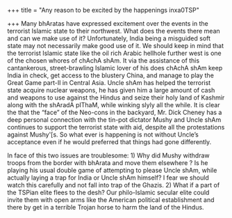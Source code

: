 +++
title = "Any reason to be excited by the happenings inxa0TSP"

+++
Many bhAratas have expressed excitement over the events in the terrorist
Islamic state to their northwest. What does the events there mean and
can we make use of it? Unfortunately, India being a misguided soft state
may not necessarily make good use of it. We should keep in mind that the
terrorist Islamic state like the oil rich Arabic hellhole further west
is one of the chosen whores of chAchA shAm. It via the assistance of
this cantankerous, street-brawling Islamic lover of his does chAchA shAm
keep India in check, get access to the blustery China, and manage to
play the Great Game part-II in Central Asia. Uncle shAm has helped the
terrorist state acquire nuclear weapons, he has given him a large amount
of cash and weapons to use against the Hindus and seize their holy land
of Kashmir along with the shAradA pIThaM, while winking slyly all the
while. It is clear the that the “face” of the Neo-cons in the backyard,
Mr. Dick Cheney has a deep personal connection with the tin-pot dictator
Mushy and Uncle shAm continues to support the terrorist state with aid,
despite all the protestations against Mushy'\[s. So what ever is
happening is not without Uncle’s acceptance even if he would preferred
that things had gone differently.

In face of this two issues are troublesome: 1) Why did Mushy withdraw
troops from the border with bhArata and move them elsewhere ? Is he
playing his usual double game of attempting to please Uncle shAm, while
actually laying a trap for India or Uncle shAm himself? I fear we should
watch this carefully and not fall into trap of the Ghazis. 2) What if a
part of the TSPian elite flees to the desh? Our philo-Islamic secular
elite could invite them with open arms like the American political
establishment and there by get in a terrible Trojan horse to harm the
land of the Hindus.

